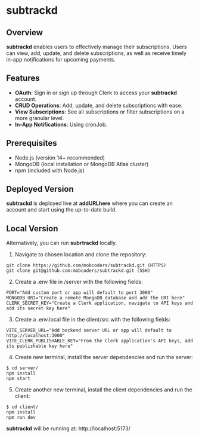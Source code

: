 # subtrackd

## Overview

**subtrackd** enables users to effectively manage their subscriptions. Users can view, add, update, and delete subscriptions, as well as receive timely in-app notifications for upcoming payments.

## Features

- **OAuth**: Sign in or sign up through Clerk to access your **subtrackd** account.
- **CRUD Operations**: Add, update, and delete subscriptions with ease.
- **View Subscriptions**: See all subscriptions or filter subscriptions on a more granular level.
- **In-App Notifications**: Using cronJob.

## Prerequisites

- Node.js (version 14+ recommended)
- MongoDB (local installation or MongoDB Atlas cluster)
- npm (included with Node.js)

## Deployed Version

**subtrackd** is deployed live at **addURLhere** where you can create an account and start using the up-to-date build.

## Local Version

Alternatively, you can run **subrtrackd** locally.

1. Navigate to chosen location and clone the repository:

```
git clone https://github.com/mobcoders/subtrackd.git (HTTPS)
git clone git@github.com:mobcoders/subtrackd.git (SSH)
```

2. Create a .env file in /server with the following fields:

```
PORT="Add custom port or app will default to port 3000"
MONGODB_URI="Create a remote MongoDB database and add the URI here"
CLERK_SECRET_KEY="Create a Clerk application, navigate to API keys and add its secret key here"
```

3. Create a .env.local file in the client/src with the following fields:

```
VITE_SERVER_URL="Add backend server URL or app will default to http://localhost:3000"
VITE_CLERK_PUBLISHABLE_KEY="From the Clerk application's API keys, add its publishable key here"
```

4. Create new terminal, install the server dependencies and run the server:

```
$ cd server/
npm install
npm start
```

5. Create another new terminal, install the client dependencies and run the client:

```
$ cd client/
npm install
npm run dev
```

**subtrackd** will be running at: http://localhost:5173/
